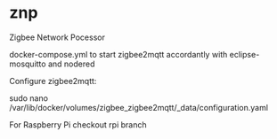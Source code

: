 # znp
Zigbee Network Pocessor

docker-compose.yml to start zigbee2mqtt accordantly with eclipse-mosquitto and nodered

Configure zigbee2mqtt:

sudo nano /var/lib/docker/volumes/zigbee_zigbee2mqtt/_data/configuration.yaml

For Raspberry Pi checkout rpi branch
